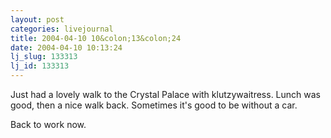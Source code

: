 ```yaml
---
layout: post
categories: livejournal
title: 2004-04-10 10&colon;13&colon;24
date: 2004-04-10 10:13:24
lj_slug: 133313
lj_id: 133313
---
```

Just had a lovely walk to the Crystal Palace with klutzywaitress. Lunch was good, then a nice walk back. Sometimes it's good to be without a car.  



Back to work now.
